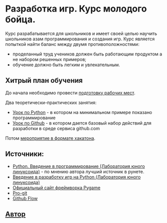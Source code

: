 # Разработка игр. Курс молодого бойца.

Курс разрабатывается для школьников и имеет своей целью научить школьников азам программирования и создания игр.
Курс является попыткой найти баланс между двумя противоположностями:
- проделанный труд учеников должен быть работающим продуктом а не набором решенных примеров; 
- обучение должно быть легким и увлекательным.

## Хитрый план обучения

До начала необходимо провести [подготовку рабочих мест](./workplace_setup.md).

Два теоретически-практических занятия:
- [Урок по Python](./lessons/lesson1_python.md) - в котором на минимальном примере показано программирование
- [Урок по Github](./lessons/lesson2_github.md) - в котором дается базовый набор действий для разработки в среде сервиса github.com

Потом [мероприятие в формате хакатона](../hackaton.md).


## Источники:
- [Python. Введение в программирование (Лаборатория юного линуксоида)](https://younglinux.info/python.php)  - по мнению автора лучший источник в рунете.
- [Введение в разработку игр на Python (Лаборатория юного линуксоида)](https://younglinux.info/pygame)
- [Официальный сайт фреймворка Pygame](https://www.pygame.org)
- [Pro-git](https://git-scm.com/book/ru/v2)
- [Github Flow](https://guides.github.com/introduction/flow/)


## [Автор](./about_me.md)
